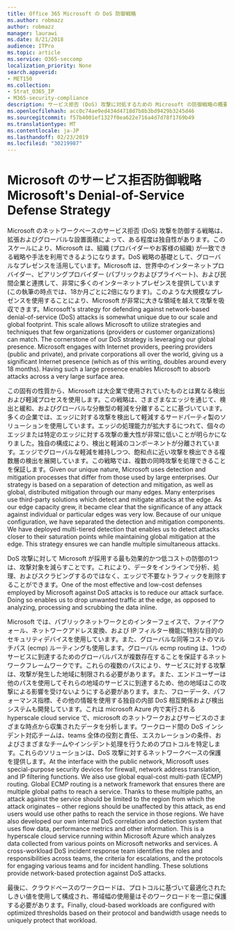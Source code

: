 ```yaml
---
title: Office 365 Microsoft の DoS 防御戦略
ms.author: robmazz
author: robmazz
manager: laurawi
ms.date: 8/21/2018
audience: ITPro
ms.topic: article
ms.service: O365-seccomp
localization_priority: None
search.appverid:
- MET150
ms.collection:
- Strat_O365_IP
- M365-security-compliance
description: サービス拒否 (DoS) 攻撃に対処するための Microsoft の防御戦略の概要について説明します。
ms.openlocfilehash: acc0c74ae9ed434d4718d7b8b3bd9429b3245d46
ms.sourcegitcommit: f57b4001ef1327f0ea622e716a4d7d78f1769b49
ms.translationtype: MT
ms.contentlocale: ja-JP
ms.lasthandoff: 02/23/2019
ms.locfileid: "30219987"
---
```

# <a name="microsofts-denial-of-service-defense-strategy"></a><span data-ttu-id="88182-103">Microsoft のサービス拒否防御戦略</span><span class="sxs-lookup"><span data-stu-id="88182-103">Microsoft's Denial-of-Service Defense Strategy</span></span>

<span data-ttu-id="88182-p101">Microsoft のネットワークベースのサービス拒否 (DoS) 攻撃を防御する戦略は、拡張およびグローバルな設置面積によって、ある程度は独自性があります。このスケールにより、Microsoft は、組織 (プロバイダーやお客様の組織) が一致できる戦略や手法を利用できるようになります。DoS 戦略の基礎として、グローバルなプレゼンスを活用しています。Microsoft は、世界中のインターネットプロバイダー、ピアリングプロバイダー (パブリックおよびプライベート)、および民間企業と連携して、非常に多くのインターネットプレゼンスを提供しています (この執筆の時点では、18か月ごとに2倍になります)。このような大規模なプレゼンスを使用することにより、Microsoft が非常に大きな領域を越えて攻撃を吸収できます。</span><span class="sxs-lookup"><span data-stu-id="88182-p101">Microsoft's strategy for defending against network-based denial-of-service (DoS) attacks is somewhat unique due to our scale and global footprint. This scale allows Microsoft to utilize strategies and techniques that few organizations (providers or customer organizations) can match. The cornerstone of our DoS strategy is leveraging our global presence. Microsoft engages with Internet providers, peering providers (public and private), and private corporations all over the world, giving us a significant Internet presence (which as of this writing, doubles around every 18 months). Having such a large presence enables Microsoft to absorb attacks across a very large surface area.</span></span>

<span data-ttu-id="88182-p102">この固有の性質から、Microsoft は大企業で使用されていたものとは異なる検出および軽減プロセスを使用します。この戦略は、さまざまなエッジを通じて、検出と緩和、およびグローバルな分散型の軽減を分離することに基づいています。多くの企業では、エッジに対する攻撃を検出して軽減するサードパーティ製のソリューションを使用しています。エッジの処理能力が拡大するにつれて、個々のエッジまたは特定のエッジに対する攻撃の重大性が非常に低いことが明らかになりました。独自の構成により、検出と軽減のコンポーネントが分離されています。エッジでグローバルな軽減を維持しつつ、飽和点に近い攻撃を検出できる複数層の検出を展開しています。この戦略では、複数の同時攻撃を処理できることを保証します。</span><span class="sxs-lookup"><span data-stu-id="88182-p102">Given our unique nature, Microsoft uses detection and mitigation processes that differ from those used by large enterprises. Our strategy is based on a separation of detection and mitigation, as well as global, distributed mitigation through our many edges. Many enterprises use third-party solutions which detect and mitigate attacks at the edge. As our edge capacity grew, it became clear that the significance of any attack against individual or particular edges was very low. Because of our unique configuration, we have separated the detection and mitigation components. We have deployed multi-tiered detection that enables us to detect attacks closer to their saturation points while maintaining global mitigation at the edge. This strategy ensures we can handle multiple simultaneous attacks.</span></span>

<span data-ttu-id="88182-p103">DoS 攻撃に対して Microsoft が採用する最も効果的かつ低コストの防御の1つは、攻撃対象を減らすことです。これにより、データをインラインで分析、処理、およびスクラビングするのではなく、エッジで不要なトラフィックを削除することができます。</span><span class="sxs-lookup"><span data-stu-id="88182-p103">One of the most effective and low-cost defenses employed by Microsoft against DoS attacks is to reduce our attack surface. Doing so enables us to drop unwanted traffic at the edge, as opposed to analyzing, processing and scrubbing the data inline.</span></span>

<span data-ttu-id="88182-p104">Microsoft では、パブリックネットワークとのインターフェイスで、ファイアウォール、ネットワークアドレス変換、および IP フィルター機能に特別な目的のセキュリティデバイスを使用しています。また、グローバルな同等コストのマルチパス (ecmp) ルーティングも使用します。グローバル ecmp routing は、1つのサービスに到達するためのグローバルパスが複数存在することを保証するネットワークフレームワークです。これらの複数のパスにより、サービスに対する攻撃は、攻撃が発生した地域に制限される必要があります。また、エンドユーザーは他のパスを使用してそれらの地域のサービスに到達するため、他の地域はこの攻撃による影響を受けないようにする必要があります。また、フローデータ、パフォーマンス指標、その他の情報を使用する独自の内部 DoS 相互関係および検出システムも開発しています。これは microsoft Azure 内で実行される hyperscale cloud service で、microsoft のネットワークおよびサービスのさまざまな時点から収集されたデータを分析します。ワークロード間の DoS インシデント対応チームは、teams 全体の役割と責任、エスカレーションの条件、およびさまざまなチームやインシデント処理を行うためのプロトコルを特定します。これらのソリューションは、DoS 攻撃に対するネットワークベースの保護を提供します。</span><span class="sxs-lookup"><span data-stu-id="88182-p104">At the interface with the public network, Microsoft uses special-purpose security devices for firewall, network address translation, and IP filtering functions. We also use global equal-cost multi-path (ECMP) routing. Global ECMP routing is a network framework that ensures there are multiple global paths to reach a service. Thanks to these multiple paths, an attack against the service should be limited to the region from which the attack originates – other regions should be unaffected by this attack, as end users would use other paths to reach the service in those regions. We have also developed our own internal DoS correlation and detection system that uses flow data, performance metrics and other information. This is a hyperscale cloud service running within Microsoft Azure which analyzes data collected from various points on Microsoft networks and services. A cross-workload DoS incident response team identifies the roles and responsibilities across teams, the criteria for escalations, and the protocols for engaging various teams and for incident handling. These solutions provide network-based protection against DoS attacks.</span></span>

<span data-ttu-id="88182-126">最後に、クラウドベースのワークロードは、プロトコルに基づいて最適化されたしきい値を使用して構成され、帯域幅の使用量はそのワークロードを一意に保護する必要があります。</span><span class="sxs-lookup"><span data-stu-id="88182-126">Finally, cloud-based workloads are configured with optimized thresholds based on their protocol and bandwidth usage needs to uniquely protect that workload.</span></span>
